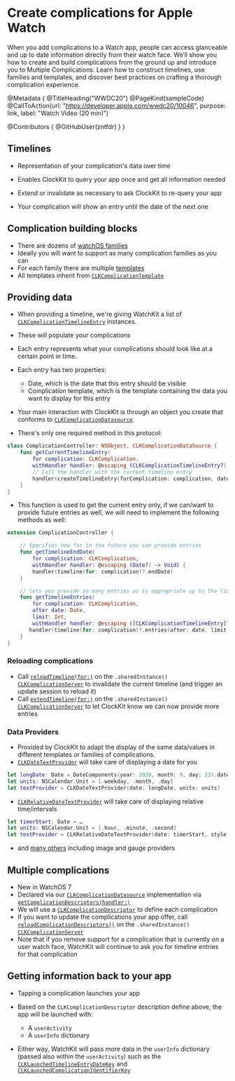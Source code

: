 # Create complications for Apple Watch

When you add complications to a Watch app, people can access glanceable and up to date information directly from their watch face. We’ll show you how to create and build complications from the ground up and introduce you to Multiple Complications. Learn how to construct timelines, use families and templates, and discover best practices on crafting a thorough complication experience.

@Metadata {
   @TitleHeading("WWDC20")
   @PageKind(sampleCode)
   @CallToAction(url: "https://developer.apple.com/wwdc20/10046", purpose: link, label: "Watch Video (20 min)")

   @Contributors {
      @GitHubUser(zntfdr)
   }
}



## Timelines

- Representation of your complication's data over time
- Enables ClockKit to query your app once and get all information needed
- Extend or invalidate as necessary to ask ClockKit to re-query your app

- Your complication will show an entry until the date of the next one

## Complication building blocks

- There are dozens of [watchOS families][families]
- Ideally you will want to support as many complication families as you can
- For each family there are multiple [templates][families]
- All templates inherit from [`CLKComplicationTemplate`][CLKComplicationTemplate]

## Providing data

- When providing a timeline, we're giving WatchKit a list of [`CLKComplicationTimelineEntry`][CLKComplicationTimelineEntry] instances.
- These will populate your complications
- Each entry represents what your complications should look like at a certain point in time. 
- Each entry has two properties:
  - Date, which is the date that this entry should be visible
  - Complication template, which is the template containing the data you want to display for this entry

- Your main interaction with ClockKit is through an object you create that conforms to [`CLKComplicationDatasource`][CLKComplicationDatasource]. 
- There's only one required method in this protocol:

```swift
class ComplicationController: NSObject, CLKComplicationDataSource {
    func getCurrentTimelineEntry(
        for complication: CLKComplication, 
        withHandler handler: @escaping (CLKComplicationTimelineEntry?) -> Void) {
        // Call the handler with the current timeline entry
        handler(createTimelineEntry(forComplication: complication, date: Date()))
    }
}
```

- This function is used to get the current entry only, if we can/want to provide future entries as well, we will need to implement the following methods as well:

```swift
extension ComplicationController {

    // Specifies how far in the future you can provide entries 
    func getTimelineEndDate(
        for complication: CLKComplication, 
        withHandler handler: @escaping (Date?) -> Void) {
        handler(timeline(for: complication)?.endDate)
    }

    // lets you provide as many entries as is appropriate up to the limit after the given date
    func getTimelineEntries(
        for complication: CLKComplication, 
        after date: Date, 
        limit: Int, 
        withHandler handler: @escaping ([CLKComplicationTimelineEntry]?) -> Void) {
       handler(timeline(for: complication)?.entries(after: date, limit: limit))
    }
}
```

### Reloading complications

- Call [`reloadTimeline(for:)`][reloadTimeline(for:)] on the `.sharedInstance()` [`CLKComplicationServer`][CLKComplicationServer] to invalidate the current timeline (and trigger an update session to reload it)
- Call [`extendTimeline(for:)`][extendTimeline(for:)] on the `.sharedInstance()` [`CLKComplicationServer`][CLKComplicationServer] to let ClockKit know we can now provide more entries

### Data Providers

- Provided by ClockKit to adapt the display of the same data/values in different templates or families of complications. 
- [`CLKDateTextProvider`][CLKDateTextProvider] will take care of displaying a date for you

```swift
let longDate: Date = DateComponents(year: 2020, month: 9, day: 23).date ?? Date()
let units: NSCalendar.Unit = [.weekday, .month, .day]
let textProvider = CLKDateTextProvider(date: longDate, units: units)
```

- [`CLKRelativeDateTextProvider`][CLKRelativeDateTextProvider] will take care of displaying relative time/intervals

```swift
let timerStart: Date = …
let units: NSCalendar.Unit = [.hour, .minute, .second]
let textProvider = CLKRelativeDateTextProvider(date: timerStart, style: .timer, units: units)
```

- and [many others][dataProv] including image and gauge providers

## Multiple complications

- New in WatchOS 7
- Declared via our [`CLKComplicationDatasource`][CLKComplicationDatasource] implementation via [`getComplicationDescriptors(handler:)`][getComplicationDescriptors(handler:)]
- We will use a [`CLKComplicationDescriptor`][CLKComplicationDescriptor] to define each complication
- If you want to update the complications your app offer, call [`reloadComplicationDescriptors()`][reloadComplicationDescriptors()]  on the `.sharedInstance()` [`CLKComplicationServer`][CLKComplicationServer] 
- Note that if you remove support for a complication that is currently on a user watch face, WatchKit will continue to ask you for timeline entries for that complication

## Getting information back to your app

- Tapping a complication launches your app
- Based on the `CLKComplicationDescriptor` description define above, the app will be launched with:
  - A `userActivity` 
  - A `userInfo` dictionary

- Either way, WatchKit will pass more data in the `userInfo` dictionary (passed also within the `userActivity`) such as the [`CLKLaunchedTimelineEntryDateKey`][CLKLaunchedTimelineEntryDateKey] and [`CLKLaunchedComplicationIdentifierKey`][CLKLaunchedComplicationIdentifierKey]

[CLKComplicationTemplate]: https://developer.apple.com/documentation/clockkit/clkcomplicationtemplate
[CLKComplicationTimelineEntry]: https://developer.apple.com/documentation/clockkit/clkcomplicationtimelineentry
[CLKComplicationDatasource]: https://developer.apple.com/documentation/clockkit/clkcomplicationdatasource
[getComplicationDescriptors(handler:)]: https://developer.apple.com/documentation/clockkit/clkcomplicationdatasource/3555131-getcomplicationdescriptors
[CLKComplicationDescriptor]: https://developer.apple.com/documentation/clockkit/clkcomplicationdescriptor
[reloadComplicationDescriptors()]: https://developer.apple.com/documentation/clockkit/clkcomplicationserver/3555139-reloadcomplicationdescriptors
[CLKLaunchedComplicationIdentifierKey]: https://developer.apple.com/documentation/clockkit/clklaunchedcomplicationidentifierkey
[CLKLaunchedTimelineEntryDateKey]: https://developer.apple.com/documentation/clockkit/clklaunchedtimelineentrydatekey
[CLKDateTextProvider]: https://developer.apple.com/documentation/clockkit/clkdatetextprovider
[CLKRelativeDateTextProvider]: https://developer.apple.com/documentation/clockkit/clkrelativedatetextprovider
[dataProv]: https://developer.apple.com/documentation/clockkit/data_providers
[reloadTimeline(for:)]: https://developer.apple.com/documentation/clockkit/clkcomplicationserver/1627891-reloadtimeline
[extendTimeline(for:)]: https://developer.apple.com/documentation/clockkit/clkcomplicationserver/1627895-extendtimeline
[CLKComplicationServer]: https://developer.apple.com/documentation/clockkit/clkcomplicationserver
[families]: https://developer.apple.com/design/human-interface-guidelines/watchos/overview/complications/